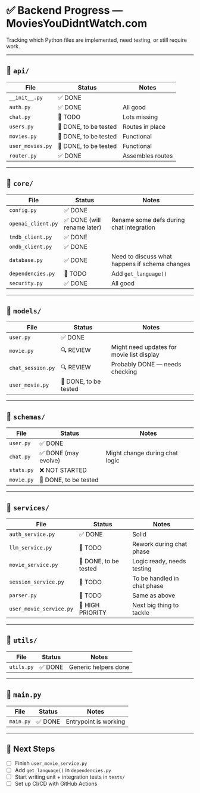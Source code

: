# ✅ Backend Progress — MoviesYouDidntWatch.com

Tracking which Python files are implemented, need testing, or still require work.

---

## 📁 `api/`

| File              | Status             | Notes |
|-------------------|--------------------|-------|
| `__init__.py`     | ✅ DONE             | |
| `auth.py`         | ✅ DONE             | All good |
| `chat.py`         | 🔧 TODO             | Lots missing |
| `users.py`        | 🧪 DONE, to be tested | Routes in place |
| `movies.py`       | 🧪 DONE, to be tested | Functional |
| `user_movies.py`  | 🧪 DONE, to be tested | Functional |
| `router.py`       | ✅ DONE             | Assembles routes |

---

## 📁 `core/`

| File               | Status             | Notes |
|--------------------|--------------------|-------|
| `config.py`        | ✅ DONE             | |
| `openai_client.py` | ✅ DONE (will rename later) | Rename some defs during chat integration |
| `tmdb_client.py`   | ✅ DONE             | |
| `omdb_client.py`   | ✅ DONE             | |
| `database.py`      | ✅ DONE             | Need to discuss what happens if schema changes |
| `dependencies.py`  | 🔧 TODO             | Add `get_language()` |
| `security.py`      | ✅ DONE             | All good |

---

## 📁 `models/`

| File               | Status             | Notes |
|--------------------|--------------------|-------|
| `user.py`          | ✅ DONE             | |
| `movie.py`         | 🔍 REVIEW           | Might need updates for movie list display |
| `chat_session.py`  | 🔍 REVIEW           | Probably DONE — needs checking |
| `user_movie.py`    | 🧪 DONE, to be tested | |

---

## 📁 `schemas/`

| File         | Status             | Notes |
|--------------|--------------------|-------|
| `user.py`    | ✅ DONE             | |
| `chat.py`    | ✅ DONE (may evolve) | Might change during chat logic |
| `stats.py`   | ❌ NOT STARTED      | |
| `movie.py`   | 🧪 DONE, to be tested | |

---

## 📁 `services/`

| File                   | Status             | Notes |
|------------------------|--------------------|-------|
| `auth_service.py`      | ✅ DONE             | Solid |
| `llm_service.py`       | 🔧 TODO             | Rework during chat phase |
| `movie_service.py`     | 🧪 DONE, to be tested | Logic ready, needs testing |
| `session_service.py`   | 🔧 TODO             | To be handled in chat phase |
| `parser.py`            | 🔧 TODO             | Same as above |
| `user_movie_service.py`| 🔧 HIGH PRIORITY    | Next big thing to tackle |

---

## 📁 `utils/`

| File          | Status     | Notes |
|---------------|------------|-------|
| `utils.py`    | ✅ DONE     | Generic helpers done |

---

## 🧩 `main.py`

| File      | Status     | Notes |
|-----------|------------|-------|
| `main.py` | ✅ DONE     | Entrypoint is working |

---

## 🎯 Next Steps

- [ ] Finish `user_movie_service.py`
- [ ] Add `get_language()` in `dependencies.py`
- [ ] Start writing unit + integration tests in `tests/`
- [ ] Set up CI/CD with GitHub Actions
